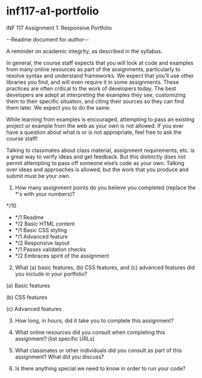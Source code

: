# inf117-a1-portfolio
 INF 117 Assignment 1: Responsive Portfolio

 
--Readme document for *author*--

A reminder on academic integrity, as described in the syllabus.

In general, the course staff expects that you will look at code and examples from many online resources as part of the assignments, particularly to resolve syntax and understand frameworks. We expect that you'll use other libraries you find, and will even require it in some assignments. These practices are often critical to the work of developers today. The best developers are adept at interpreting the examples they see, customizing them to their specific situation, and citing their sources so they can find them later. We expect you to do the same.

While learning from examples is encouraged, attempting to pass an existing project or example from the web as your own is not allowed. If you ever have a question about what is or is not appropriate, feel free to ask the course staff!

Talking to classmates about class material, assignment requirements, etc. is a great way to verify ideas and get feedback. But this distinctly does *not* permit attempting to pass off someone else’s code as your own. Talking over ideas and approaches is allowed, but the work that you produce and submit must be your own.

1. How many assignment points do you believe you completed (replace the *'s with your numbers)?

*/10
- */1 Readme
- */2 Basic HTML content
- */1 Basic CSS styling
- */1 Advanced feature
- */2 Responsive layout
- */1 Passes validation checks
- */2 Embraces spirit of the assignment

2. What (a) basic features, (b) CSS features, and (c) advanced features did you include in your portfolio?

(a) Basic features



(b) CSS features



(c) Advanced features



3. How long, in hours, did it take you to complete this assignment?



4. What online resources did you consult when completing this assignment? (list specific URLs)



5. What classmates or other individuals did you consult as part of this assignment? What did you discuss?



6. Is there anything special we need to know in order to run your code?
